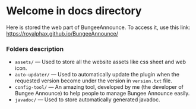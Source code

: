 # Welcome in docs directory
Here is stored the web part of BungeeAnnounce. To access it, use this link: https://royalphax.github.io/BungeeAnnounce/

### Folders description
* `assets/` — Used to store all the website assets like css sheet and web icon.
* `auto-updater/` — Used to automatically update the plugin when the requested version become under the version in `version.txt` file.
* `config-tool/` — An amazing tool, developed by me (the developer of Bungee Announce) to help people to manage Bungee Announce easily.
* `javadoc/` — Used to store automatically generated javadoc.
